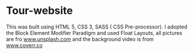 # Tour-website
This was built using HTML 5, CSS 3, SASS ( CSS Pre-processor). I adopted the Block Element Modifier Paradigm and used Float Layouts, all pictures are fro www.unsplash.com and the background video is from www.coverr.co

